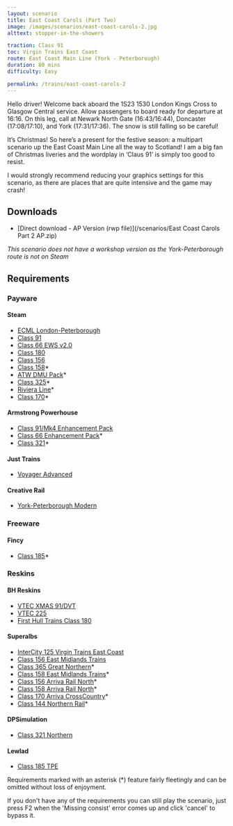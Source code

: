 ```yaml
---
layout: scenario
title: East Coast Carols (Part Two)
image: /images/scenarios/east-coast-carols-2.jpg
alttext: stopper-in-the-showers

traction: Class 91
toc: Virgin Trains East Coast
route: East Coast Main Line (York - Peterborough)
duration: 80 mins
difficulty: Easy

permalink: /trains/east-coast-carols-2
---
```


Hello driver! Welcome back aboard the 1S23 1530 London Kings Cross to Glasgow Central service. Allow passengers to board ready for departure at 16:16. On this leg, call at Newark North Gate (16:43/16:44), Doncaster (17:08/17:10), and York (17:31/17:36). The snow is still falling so be careful!

It’s Christmas! So here’s a present for the festive season: a multipart scenario up the East Coast Main Line all the way to Scotland! I am a big fan of Christmas liveries and the wordplay in ‘Claus 91’ is simply too good to resist.

I would strongly recommend reducing your graphics settings for this scenario, as there are places that are quite intensive and the game may crash!

## Downloads
* [Direct download - AP Version (rwp file)](/scenarios/East Coast Carols Part 2 AP.zip)

*This scenario does not have a workshop version as the York-Peterborough route is not on Steam*

## Requirements

### Payware

#### Steam
* [ECML London-Peterborough](http://store.steampowered.com/app/222618)
* [Class 91](http://store.steampowered.com/app/222625)
* [Class 66 EWS v2.0](http://store.steampowered.com/app/222568)
* [Class 180](http://store.steampowered.com/app/277763)
* [Class 156](http://store.steampowered.com/app/65217)
* [Class 158](http://store.steampowered.com/app/208346)*
* [ATW DMU Pack](http://store.steampowered.com/app/376941)*
* [Class 325](http://store.steampowered.com/app/208376)*
* [Riviera Line](http://store.steampowered.com/app/222632)*
* [Class 170](http://store.steampowered.com/app/208364)*

#### Armstrong Powerhouse
* [Class 91/Mk4 Enhancement Pack](https://www.armstrongpowerhouse.com/index.php?route=product/product&path=36_89&product_id=165)
* [Class 66 Enhancement Pack](https://www.armstrongpowerhouse.com/index.php?route=product/product&path=36_89&product_id=173)*
* [Class 321](https://www.armstrongpowerhouse.com/index.php?route=product/product&path=45_84&product_id=137)*

#### Just Trains
* [Voyager Advanced](https://www.justtrains.net/product/voyager-advanced-download)

#### Creative Rail
* [York-Peterborough Modern](https://www.creativerail.co.uk/products/train-simulator-2013/east-coast-modern-complete)

### Freeware

#### Fincy
* [Class 185](http://jakesrailworksaddons.webs.com/downloads.htm)*

### Reskins
#### BH Reskins
* [VTEC XMAS 91/DVT](https://www.facebook.com/photo.php?fbid=1266346160078309&set=oa.515760421890353&type=3&theater)
* [VTEC 225](https://www.facebook.com/photo.php?fbid=1277959925583599&set=oa.515760421890353&type=3&theater)
* [First Hull Trains Class 180](https://www.facebook.com/photo.php?fbid=942193055826956&set=oa.515760421890353&type=3&theater)

#### Superalbs
* [InterCity 125 Virgin Trains East Coast](https://superalbs.weebly.com/ic125virgintrainseastcoast.html)
* [Class 156 East Midlands Trains](https://superalbs.weebly.com/class156eastmidlandstrains.html)
* [Class 365 Great Northern](https://superalbs.weebly.com/class365greatnorthern.html)*
* [Class 158 East Midlands Trains](https://superalbs.weebly.com/class158eastmidlandstrains.html)*
* [Class 156 Arriva Rail North](https://superalbs.weebly.com/class156arrivarailnorth.html)*
* [Class 158 Arriva Rail North](https://superalbs.weebly.com/class158arrivarailnorth.html)*
* [Class 170 Arriva CrossCountry](https://superalbs.weebly.com/class170arrivacrosscountry.html)*
* [Class 144 Northern Rail](https://superalbs.weebly.com/class144northernrail.html)*

#### DPSimulation
* [Class 321 Northern](http://www.dpsimulation.org.uk/reskins.html#DefEMU)

#### Lewlad
* [Class 185 TPE](https://www.facebook.com/photo.php?fbid=1933784503500878&set=oa.1711757332465883&type=3&theater)

Requirements marked with an asterisk (*) feature fairly fleetingly and can be omitted without loss of enjoyment. 

If you don't have any of the requirements you can still play the scenario, just press F2 when the 'Missing consist' error comes up and click 'cancel' to bypass it.